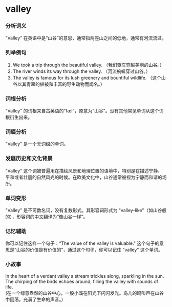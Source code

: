 # valley

### 分析词义

  

"Valley" 在英语中是“山谷”的意思，通常指两座山之间的低地，通常有河流流过。

  

### 列举例句

  

1.  We took a trip through the beautiful valley. （我们驱车穿越美丽的山谷。）
2.  The river winds its way through the valley. （河流蜿蜒穿过山谷。）
3.  The valley is famous for its lush greenery and bountiful wildlife. （这个山谷以其青翠的植被和丰富的野生动物而闻名。）

  

### 词根分析

  

"Valley" 的词根来自古英语的“fæl”，原意为“山谷”。没有其他常见单词从这个词根衍生出来。

  

### 词缀分析

  

"Valley" 是一个无词缀的单词。

  

### 发展历史和文化背景

  

"Valley" 这个词被普遍用在描绘风景和地理位置的语境中，特别是在描述宁静、平和或者壮丽的自然风光的时候。在欧美文化中，山谷通常被视为宁静而和谐的场所。

  

### 单词变形

  

"Valley" 是不可数名词，没有复数形式。其形容词形式为 "valley-like"（如山谷般的），形容词的中文翻译为“像山谷一样”。

  

### 记忆辅助

  

你可以记住这样一个句子：“The value of the valley is valuable." 这个句子的意思是“山谷的价值是有价值的”，通过这个句子，你可以记住 "valley" 这个单词。

  

### 小故事

  

In the heart of a verdant valley a stream trickles along, sparkling in the sun. The chirping of the birds echoes around, filling the valley with sounds of life.  
(在一个绿意盎然的山谷中心，一股小溪在阳光下闪闪发光。鸟儿的鸣叫声在山谷中回荡，充满了生命的声音。)
